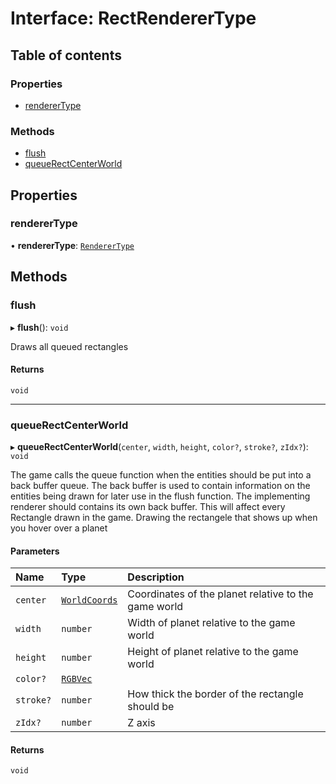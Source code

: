 # Interface: RectRendererType

## Table of contents

### Properties

- [rendererType](RectRendererType.md#renderertype)

### Methods

- [flush](RectRendererType.md#flush)
- [queueRectCenterWorld](RectRendererType.md#queuerectcenterworld)

## Properties

### rendererType

• **rendererType**: [`RendererType`](../README.md#renderertype-1)

## Methods

### flush

▸ **flush**(): `void`

Draws all queued rectangles

#### Returns

`void`

___

### queueRectCenterWorld

▸ **queueRectCenterWorld**(`center`, `width`, `height`, `color?`, `stroke?`, `zIdx?`): `void`

The game calls the queue function when the entities should be put into a back buffer queue.
The back buffer is used to contain information on the entities being drawn for later use in the flush function.
The implementing renderer should contains its own back buffer.
This will affect every Rectangle drawn in the game.
Drawing the rectangele that shows up when you hover over a planet

#### Parameters

| Name | Type | Description |
| :------ | :------ | :------ |
| `center` | [`WorldCoords`](../README.md#worldcoords) | Coordinates of the planet relative to the game world |
| `width` | `number` | Width of planet relative to the game world |
| `height` | `number` | Height of planet relative to the game world |
| `color?` | [`RGBVec`](../README.md#rgbvec) |  |
| `stroke?` | `number` | How thick the border of the rectangle should be |
| `zIdx?` | `number` | Z axis |

#### Returns

`void`
